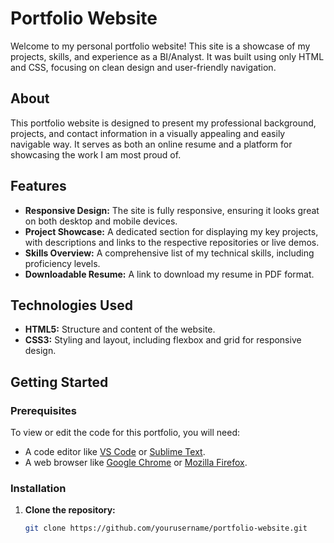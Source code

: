 # Portfolio Website

Welcome to my personal portfolio website! This site is a showcase of my projects, skills, and experience as a BI/Analyst. It was built using only HTML and CSS, focusing on clean design and user-friendly navigation.

## About

This portfolio website is designed to present my professional background, projects, and contact information in a visually appealing and easily navigable way. It serves as both an online resume and a platform for showcasing the work I am most proud of.

## Features

- **Responsive Design:** The site is fully responsive, ensuring it looks great on both desktop and mobile devices.
- **Project Showcase:** A dedicated section for displaying my key projects, with descriptions and links to the respective repositories or live demos.
- **Skills Overview:** A comprehensive list of my technical skills, including proficiency levels.
- **Downloadable Resume:** A link to download my resume in PDF format.

## Technologies Used

- **HTML5:** Structure and content of the website.
- **CSS3:** Styling and layout, including flexbox and grid for responsive design.

## Getting Started

### Prerequisites

To view or edit the code for this portfolio, you will need:

- A code editor like [VS Code](https://code.visualstudio.com/) or [Sublime Text](https://www.sublimetext.com/).
- A web browser like [Google Chrome](https://www.google.com/chrome/) or [Mozilla Firefox](https://www.mozilla.org/firefox/).

### Installation

1. **Clone the repository:**
   ```bash
   git clone https://github.com/yourusername/portfolio-website.git
